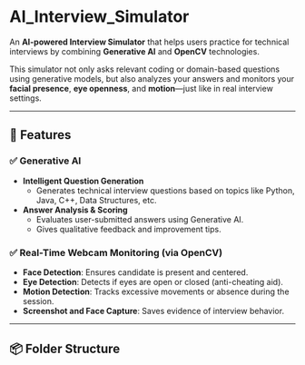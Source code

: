 # AI_Interview_Simulator

An **AI-powered Interview Simulator** that helps users practice for technical interviews by combining **Generative AI** and **OpenCV** technologies.

This simulator not only asks relevant coding or domain-based questions using generative models, but also analyzes your answers and monitors your **facial presence**, **eye openness**, and **motion**—just like in real interview settings.

---

## 🚀 Features

### ✅ Generative AI
- **Intelligent Question Generation**  
  - Generates technical interview questions based on topics like Python, Java, C++, Data Structures, etc.
- **Answer Analysis & Scoring**  
  - Evaluates user-submitted answers using Generative AI.
  - Gives qualitative feedback and improvement tips.

### ✅ Real-Time Webcam Monitoring (via OpenCV)
- **Face Detection**: Ensures candidate is present and centered.
- **Eye Detection**: Detects if eyes are open or closed (anti-cheating aid).
- **Motion Detection**: Tracks excessive movements or absence during the session.
- **Screenshot and Face Capture**: Saves evidence of interview behavior.

---

## 📦 Folder Structure

